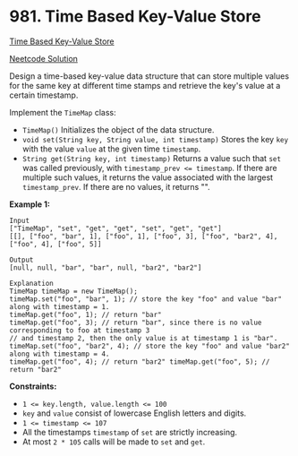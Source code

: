 # 981. Time Based Key-Value Store

[Time Based Key-Value Store](https://leetcode.com/problems/time-based-key-value-store/description/)

[Neetcode Solution](https://www.youtube.com/watch?v=fu2cD_6E8Hw)

Design a time-based key-value data structure that can store multiple values for
the same key at different time stamps and retrieve the key's value at a certain
timestamp.

Implement the `TimeMap` class:

- `TimeMap()` Initializes the object of the data structure.
- `void set(String key, String value, int timestamp)` Stores the key `key` with
  the value `value` at the given time `timestamp`.
- `String get(String key, int timestamp)` Returns a value such that `set` was
  called previously, with `timestamp_prev <= timestamp`. If there are multiple
  such values, it returns the value associated with the largest
  `timestamp_prev`. If there are no values, it returns "".

**Example 1:**

```
Input
["TimeMap", "set", "get", "get", "set", "get", "get"]
[[], ["foo", "bar", 1], ["foo", 1], ["foo", 3], ["foo", "bar2", 4],
["foo", 4], ["foo", 5]]

Output
[null, null, "bar", "bar", null, "bar2", "bar2"]

Explanation
TimeMap timeMap = new TimeMap();
timeMap.set("foo", "bar", 1); // store the key "foo" and value "bar" along with timestamp = 1.
timeMap.get("foo", 1); // return "bar"
timeMap.get("foo", 3); // return "bar", since there is no value corresponding to foo at timestamp 3
// and timestamp 2, then the only value is at timestamp 1 is "bar".
timeMap.set("foo", "bar2", 4); // store the key "foo" and value "bar2" along with timestamp = 4.
timeMap.get("foo", 4); // return "bar2" timeMap.get("foo", 5); // return "bar2"
```

**Constraints:**

- `1 <= key.length, value.length <= 100`
- `key` and `value` consist of lowercase English letters and digits.
- `1 <= timestamp <= 107`
- All the timestamps `timestamp` of `set` are strictly increasing.
- At most `2 * 105` calls will be made to `set` and `get`.

